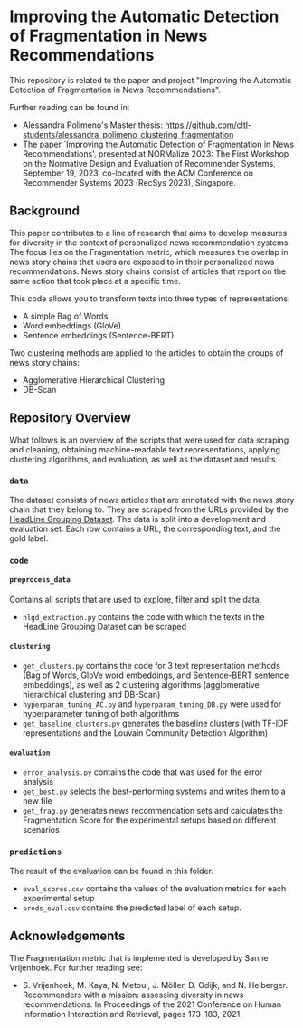 # Improving the Automatic Detection of Fragmentation in News Recommendations

This repository is related to the paper and project "Improving the Automatic Detection of Fragmentation in News Recommendations".

Further reading can be found in:
* Alessandra Polimeno's Master thesis: https://github.com/cltl-students/alessandra_polimeno_clustering_fragmentation
* The paper `Improving the Automatic Detection of Fragmentation in News Recommendations', presented at NORMalize 2023: The First Workshop on the Normative Design and Evaluation of Recommender Systems, September 19, 2023, co-located with the ACM Conference on Recommender Systems 2023 (RecSys 2023), Singapore.

## Background 
This paper contributes to a line of research that aims to develop measures for diversity in the context of personalized news recommendation systems. The focus lies on the 
Fragmentation metric, which measures the overlap in news story chains that users are exposed to in their personalized news recommendations. News story chains consist
of articles that report on the same action that took place at a specific time. 

This code allows you to transform texts into three types of representations: 
* A simple Bag of Words
* Word embeddings (GloVe) 
* Sentence embeddings (Sentence-BERT) 

Two clustering methods are applied to the articles to obtain the groups of news story chains: 
* Agglomerative Hierarchical Clustering 
* DB-Scan 

## Repository Overview
What follows is an overview of the scripts that were used for data scraping and cleaning, obtaining machine-readable text representations, applying clustering algorithms, and evaluation, as well as the dataset and results. 

### `data` 
The dataset consists of news articles that are annotated with the news story chain that they belong to. They are scraped from the URLs provided by the [HeadLine Grouping Dataset](https://huggingface.co/datasets/hlgd).
The data is split into a development and evaluation set. Each row contains a URL, the corresponding text, and the gold label. 

### `code`
#### `preprocess_data`
Contains all scripts that are used to explore, filter and split the data.
- `hlgd_extraction.py` contains the code with which the texts in the HeadLine Grouping Dataset can be scraped

#### `clustering`
- `get_clusters.py` contains the code for 3 text representation methods (Bag of Words, GloVe word embeddings, and Sentence-BERT sentence embeddings), as well as 2 clustering algorithms (agglomerative hierarchical clustering and DB-Scan) 
- `hyperparam_tuning_AC.py` and `hyperparam_tuning_DB.py` were used for hyperparameter tuning of both algorithms 
- `get_baseline_clusters.py` generates the baseline clusters (with TF-IDF representations and the Louvain Community Detection Algorithm) 

#### `evaluation`
- `error_analysis.py` contains the code that was used for the error analysis 
- `get_best.py` selects the best-performing systems and writes them to a new file
- `get_frag.py` generates news recommendation sets and calculates the Fragmentation Score for the experimental setups based on different scenarios 

### `predictions` 
The result of the evaluation can be found in this folder. 
- `eval_scores.csv` contains the values of the evaluation metrics for each experimental setup 
- `preds_eval.csv` contains the predicted label of each setup. 
 

## Acknowledgements 
The Fragmentation metric that is implemented is developed by Sanne Vrijenhoek. 
For further reading see: 
- S. Vrijenhoek, M. Kaya, N. Metoui, J. Möller, D. Odijk, and N. Helberger. Recommenders with a mission: assessing diversity in news recommendations. In Proceedings of the 2021 Conference on Human Information Interaction and Retrieval, pages 173–183, 2021.
